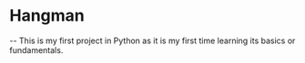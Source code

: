 # Hangman
--
This is my first project in Python as it is my first time learning its basics or fundamentals.

